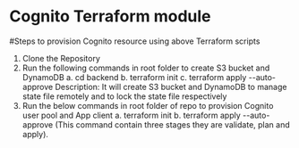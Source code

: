 # Cognito Terraform module

#Steps to provision Cognito resource using above Terraform scripts
 1. Clone the Repository
 2. Run the following commands in root folder to create S3 bucket and DynamoDB
        a. cd backend
	b. terraform init
	c. terraform apply --auto-approve
	Description: It will create S3 bucket and DynamoDB to manage state file remotely and to lock the state file respectively
 3. Run the below commands in root folder of repo to provision Cognito user pool and App client
    a. terraform init
    b. terraform apply --auto-approve (This command contain three stages they are validate, plan and apply).	
